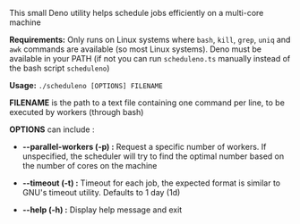 This small Deno utility helps schedule jobs efficiently on a multi-core machine

**Requirements:** Only runs on Linux systems where `bash`, `kill`, `grep`, `uniq` and `awk` commands are available (so most Linux systems). Deno must be available in your PATH (if not you can run `scheduleno.ts` manually instead of the bash script `scheduleno`)
 
**Usage:** `./scheduleno [OPTIONS] FILENAME`

**FILENAME** is the path to a text file containing one command per line, to be executed by workers (through bash)
 
**OPTIONS**  can include :
 
- **--parallel-workers (-p) :** Request a specific number of workers. If unspecified, the scheduler will try to find the optimal number based on the number of cores on the machine

- **--timeout (-t) :** Timeout for each job, the expected format is similar to GNU's timeout utility. Defaults to 1 day (1d)

- **--help (-h) :** Display help message and exit
